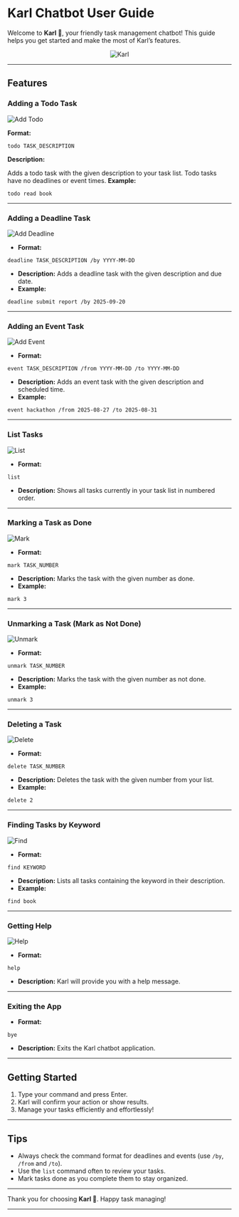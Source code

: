 # Karl Chatbot User Guide

Welcome to **Karl 🤖**, your friendly task management chatbot! This guide helps you get started and make the most of Karl’s features.

<p align="center">
    <img align="center" src="./karl_camera.jpeg" alt="Karl"/>
</p>


---

## Features

### Adding a Todo Task
![Add Todo](./todo.png "Add Todo")

**Format:**
```
todo TASK_DESCRIPTION
```
**Description:**

Adds a todo task with the given description to your task list. Todo tasks have no deadlines or event times.
**Example:**
```
todo read book
```
---

### Adding a Deadline Task
![Add Deadline](./deadline.png "Add Deadline")
- **Format:**
```
deadline TASK_DESCRIPTION /by YYYY-MM-DD
```
- **Description:**
Adds a deadline task with the given description and due date.
- **Example:**
```
deadline submit report /by 2025-09-20
```
---

### Adding an Event Task
![Add Event](./event.png "Add Event")
- **Format:**
```
event TASK_DESCRIPTION /from YYYY-MM-DD /to YYYY-MM-DD
```
- **Description:**
Adds an event task with the given description and scheduled time.
- **Example:**
```
event hackathon /from 2025-08-27 /to 2025-08-31
```
---

### List Tasks
![List](./list.png "List")
- **Format:**
```
list
```
- **Description:**
Shows all tasks currently in your task list in numbered order.
---

### Marking a Task as Done
![Mark](./mark.png "Mark")
- **Format:**
```
mark TASK_NUMBER
```
- **Description:**
Marks the task with the given number as done.
- **Example:**
```
mark 3
```
---

### Unmarking a Task (Mark as Not Done)
![Unmark](./unmark.png "Unmark")
- **Format:**
```
unmark TASK_NUMBER
```
- **Description:**
Marks the task with the given number as not done.
- **Example:**
```
unmark 3
```
---

### Deleting a Task
![Delete](./delete.png "Delete")
- **Format:**
```
delete TASK_NUMBER
```
- **Description:**
Deletes the task with the given number from your list.
- **Example:**
```
delete 2
```
---

### Finding Tasks by Keyword
![Find](./find.png "Find")
- **Format:**
```
find KEYWORD
```
- **Description:**
Lists all tasks containing the keyword in their description.
- **Example:**
```
find book
```
---

### Getting Help
![Help](./help.png "Help")
- **Format:**
```
help
```
- **Description:**
Karl will provide you with a help message.
---

### Exiting the App
- **Format:**
```
bye
```
- **Description:**
Exits the Karl chatbot application.
---

## Getting Started

1. Type your command and press Enter.
2. Karl will confirm your action or show results.
3. Manage your tasks efficiently and effortlessly!

---

## Tips

- Always check the command format for deadlines and events (use `/by`, `/from` and `/to`).
- Use the `list` command often to review your tasks.
- Mark tasks done as you complete them to stay organized.

---

Thank you for choosing **Karl 🤖**. Happy task managing!

---
